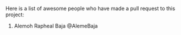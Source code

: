 Here is a list of awesome people who have made a pull request to this project:

1. Alemoh Rapheal Baja @AlemeBaja